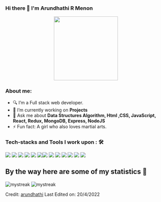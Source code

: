 ### Hi there 👋 I'm Arundhathi R Menon


  
<p align="center">
    <img width="200" src="https://camo.githubusercontent.com/6f5e3ead776bc722fbfc3da2c8b1454a7a5f27a07b34c0ced075f90a6c25a3be/68747470733a2f2f6d69726f2e6d656469756d2e636f6d2f6d61782f313630302f302a4b32574c4d5445784c79696461374f522e676966">
</p>

### About me: 


- 🔍 I’m a Full stack web developer.
- 🌱 I’m currently working on <strong>Projects</strong>
- 💬 Ask me about <strong>Data Structures Algorithm, Html ,CSS, JavaScript, React, Redux, MongoDB, Express, NodeJS</strong>
- ⚡ Fun fact: A girl who also loves martial arts.

### Tech-stacks and Tools I work upon : 🛠
	 
 <img src="https://img.shields.io/badge/html5%20-%23E34F26.svg?&style=for-the-badge&logo=html5&logoColor=white"/> <img src="https://img.shields.io/badge/css3%20-%231572B6.svg?&style=for-the-badge&logo=css3&logoColor=white"/> <img src="https://img.shields.io/badge/javascript%20-sandybrown?&style=for-the-badge&logo=javascript&logoColor=white"/> <img src="https://img.shields.io/badge/react%20-%2320232a.svg?&style=for-the-badge&logo=react&logoColor=%2361DAFB"/> <img src="https://img.shields.io/badge/redux%20-%2320232a.svg?&style=for-the-badge&logo=redux&logoColor=%2361DAFB"/> <img src="https://img.shields.io/badge/chakraui%20-mediumturquoise?&style=for-the-badge&logo=chakraui&logoColor=white"/><img src="https://img.shields.io/badge/materialui%20-dodgerblue?&style=for-the-badge&logo=materialui&logoColor=white"/> <img src="http://img.shields.io/badge/-Express.js%20-green?style=for-the-badge&logo=Express.js&logoColor=white"/> <img src="http://img.shields.io/badge/-Node.js%20-white?style=for-the-badge&logo=Node.js&logoColor=green"/>  <img src="http://img.shields.io/badge/-Mongodb%20-%23323330.svg?style=for-the-badge&logo=Mongodb&logoColor=green"> <img src="https://img.shields.io/badge/postman%20-orange?&style=for-the-badge&logo=postman&logoColor=white"/> <img src="https://img.shields.io/badge/github%20-white?&style=for-the-badge&logo=github&logoColor=black"/>
 <img src="http://img.shields.io/badge/-VS%20Code-000000?style=for-the-badge&logo=Visual-studio-code&logoColor=blue"/>





## By the way here are some of my statistics 🚀
<!-- ![Arundhathi's github stats](https://github-readme-stats.vercel.app/api?username=arundhathi6&show_icons=true&theme=tokyonight) -->
<!-- <img src="https://github-readme-streak-stats.herokuapp.com/?user=arundhathi6&theme=tokyonight" alt="mystreak"/> -->
<img  align="center" src="https://github-readme-stats.vercel.app/api?username=arundhathi6&show_icons=true&theme=tokyonight" alt="mystreak"/>
<img  align="center" src="https://github-readme-stats.vercel.app/api/top-langs/?username=arundhathi6&theme=tokyonight&layout=compact" alt="mystreak"/>
<!-- ![Arundhathi's Top Langs](https://github-readme-stats.vercel.app/api/top-langs/?username=arundhathi6&theme=tokyonight&layout=compact) -->

<br>

Credit: [arundhathi](https://github.com/arundhathi6)
Last Edited on: 20/4/2022

